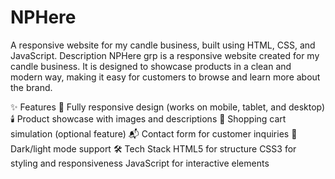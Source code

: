 # NPHere
A responsive website for my candle business, built using HTML, CSS, and JavaScript.
Description
NPHere grp is a responsive website created for my candle business.
It is designed to showcase products in a clean and modern way, making it easy for customers to browse and learn more about the brand.

✨ Features
📱 Fully responsive design (works on mobile, tablet, and desktop)
🕯️ Product showcase with images and descriptions
🛒 Shopping cart simulation (optional feature)
📬 Contact form for customer inquiries
🌙 Dark/light mode support
🛠️ Tech Stack
HTML5 for structure
CSS3 for styling and responsiveness
JavaScript for interactive elements
